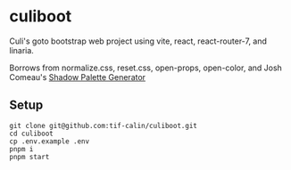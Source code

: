 # culiboot

Culi's goto bootstrap web project using vite, react, react-router-7, and linaria.

Borrows from normalize.css, reset.css, open-props, open-color, and Josh Comeau's [Shadow Palette Generator](https://www.joshwcomeau.com/css/introducing-shadow-palette-generator/)

## Setup
```
git clone git@github.com:tif-calin/culiboot.git
cd culiboot
cp .env.example .env
pnpm i
pnpm start
```
